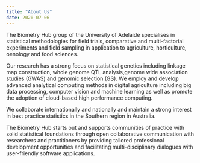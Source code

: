 ```yaml
---
title: "About Us"
date: 2020-07-06
---
```

The Biometry Hub group of the University of Adelaide specialises in statistical methodologies for field trials, comparative and multi-factorial experiments and field sampling in application to agriculture, horticulture, oenology and food sciences.

Our research has a strong focus on statistical genetics including linkage map construction, whole genome QTL analysis,genome wide association studies (GWAS) and genomic selection (GS). We employ and develop advanced analytical computing methods in digital agriculture including big data processing, computer vision and machine learning as well as promote the adoption of cloud-based high performance computing.

We collaborate internationally and nationally and maintain a strong interest in best practice statistics in the Southern region in Australia.

The Biometry Hub starts out and supports communities of practice with solid statistical foundations through open collaborative communication with researchers and practitioners by providing tailored professional development opportunities and facilitating multi-disciplinary dialogues with user-friendly software applications.

